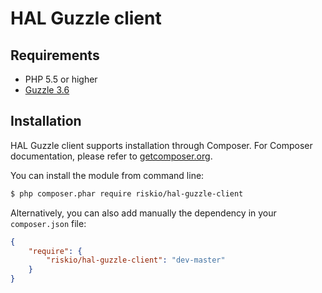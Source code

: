 HAL Guzzle client
===================

Requirements
------------

* PHP 5.5 or higher
* [Guzzle 3.6](https://github.com/guzzle/guzzle)

Installation
------------

HAL Guzzle client supports installation through Composer. For Composer documentation, please refer to
[getcomposer.org](http://getcomposer.org/).

You can install the module from command line:
```sh
$ php composer.phar require riskio/hal-guzzle-client
```

Alternatively, you can also add manually the dependency in your `composer.json` file:
```json
{
    "require": {
        "riskio/hal-guzzle-client": "dev-master"
    }
}
```
